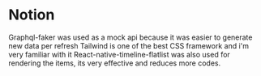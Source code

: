 # Notion
Graphql-faker was used as a mock api because it was easier to generate new data per refresh
Tailwind is one of the best CSS framework and i'm very familiar with it
React-native-timeline-flatlist was also used for rendering the items, its very effective and reduces more codes.
